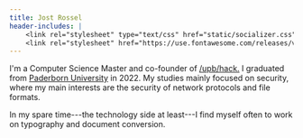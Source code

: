 ```yaml
---
title: Jost Rossel
header-includes: |
    <link rel="stylesheet" type="text/css" href="static/socializer.css">
    <link rel="stylesheet" href="https://use.fontawesome.com/releases/v5.15.3/css/all.css">
---
```


<section>

I'm a Computer Science Master and co-founder of [/upb/hack.](https://upbhack.de/)
I graduated from [Paderborn University](https://upb.de) in 2022.
My studies mainly focused on security, where my main interests are the security of network protocols and file formats.

In my spare time---the technology side at least---I find myself often to work on typography and document conversion.

<div class="socializer a sr-64px sr-opacity sr-icon-dark sr-bg-none sr-pad">
    <span class="sr-email"><a href="mailto:rossel.jost@gmail.com" target="_blank" title="Email"><i class="fa fa-envelope"></i></a></span>
    <span class="sr-twitter"><a href="https://twitter.com/JostRossel" target="_blank" title="Twitter"><i class="fab fa-twitter"></i></a></span>
    <span class="sr-github"><a href="https://github.com/rosseljost" target="_blank" title="Github"><i class="fab fa-github"></i></a></span>
    <span class="sr-github"><a href="https://gitlab.com/rossel.jost" target="_blank" title="Gitlab"><i class="fab fa-gitlab"></i></a></span>
    <span class="sr-linkedin"><a href="https://www.linkedin.com/in/jost-rossel-4264b7186/" target="_blank" title="LinkedIn"><i class="fab fa-linkedin"></i></a></span>
</div>

</section>
